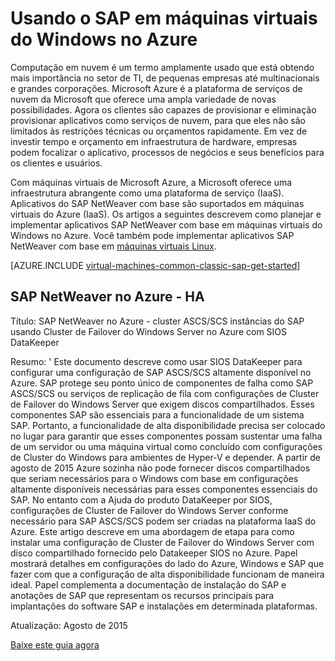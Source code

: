 <properties
   pageTitle="Usando o SAP em máquinas virtuais do Windows | Microsoft Azure"
   description="Limpar sobre como usar o SAP em máquinas virtuais do Windows (VMs) no Microsoft Azure"
   services="virtual-machines-windows,virtual-network,storage"
   documentationCenter="saponazure"
   authors="MSSedusch"
   manager="timlt"
   editor=""
   tags="azure-service-management"
   keywords=""/>
<tags
   ms.service="virtual-machines-windows"
   ms.devlang="NA"
   ms.topic="campaign-page"
   ms.tgt_pltfrm="vm-windows"
   ms.workload="na"
   ms.date="10/04/2016"
   ms.author="sedusch"/>

# <a name="using-sap-on-windows-virtual-machines-in-azure"></a>Usando o SAP em máquinas virtuais do Windows no Azure

Computação em nuvem é um termo amplamente usado que está obtendo mais importância no setor de TI, de pequenas empresas até multinacionais e grandes corporações. Microsoft Azure é a plataforma de serviços de nuvem da Microsoft que oferece uma ampla variedade de novas possibilidades. Agora os clientes são capazes de provisionar e eliminação provisionar aplicativos como serviços de nuvem, para que eles não são limitados às restrições técnicas ou orçamentos rapidamente. Em vez de investir tempo e orçamento em infraestrutura de hardware, empresas podem focalizar o aplicativo, processos de negócios e seus benefícios para os clientes e usuários.

Com máquinas virtuais de Microsoft Azure, a Microsoft oferece uma infraestrutura abrangente como uma plataforma de serviço (IaaS). Aplicativos do SAP NetWeaver com base são suportados em máquinas virtuais do Azure (IaaS). Os artigos a seguintes descrevem como planejar e implementar aplicativos SAP NetWeaver com base em máquinas virtuais do Windows no Azure. Você também pode implementar aplicativos SAP NetWeaver com base em [máquinas virtuais Linux](virtual-machines-linux-classic-sap-get-started.md).

[AZURE.INCLUDE [virtual-machines-common-classic-sap-get-started](../../includes/virtual-machines-common-classic-sap-get-started.md)]

## <a name="sap-netweaver-on-azure---ha"></a>SAP NetWeaver no Azure - HA

Título: SAP NetWeaver no Azure - cluster ASCS/SCS instâncias do SAP usando Cluster de Failover do Windows Server no Azure com SIOS DataKeeper

Resumo: ' Este documento descreve como usar SIOS DataKeeper para configurar uma configuração de SAP ASCS/SCS altamente disponível no Azure. SAP protege seu ponto único de componentes de falha como SAP ASCS/SCS ou serviços de replicação de fila com configurações de Cluster de Failover do Windows Server que exigem discos compartilhados. Esses componentes SAP são essenciais para a funcionalidade de um sistema SAP. Portanto, a funcionalidade de alta disponibilidade precisa ser colocado no lugar para garantir que esses componentes possam sustentar uma falha de um servidor ou uma máquina virtual como concluído com configurações de Cluster do Windows para ambientes de Hyper-V e depender. A partir de agosto de 2015 Azure sozinha não pode fornecer discos compartilhados que seriam necessários para o Windows com base em configurações altamente disponíveis necessárias para esses componentes essenciais do SAP. No entanto com a Ajuda do produto DataKeeper por SIOS, configurações de Cluster de Failover do Windows Server conforme necessário para SAP ASCS/SCS podem ser criadas na plataforma IaaS do Azure. Este artigo descreve em uma abordagem de etapa para como instalar uma configuração de Cluster de Failover do Windows Server com disco compartilhado fornecido pelo Datakeeper SIOS no Azure. Papel mostrará detalhes em configurações do lado do Azure, Windows e SAP que fazer com que a configuração de alta disponibilidade funcionam de maneira ideal. Papel complementa a documentação de instalação do SAP e anotações de SAP que representam os recursos principais para implantações do software SAP e instalações em determinada plataformas.

Atualização: Agosto de 2015

[Baixe este guia agora](http://go.microsoft.com/fwlink/?LinkId=613056)

